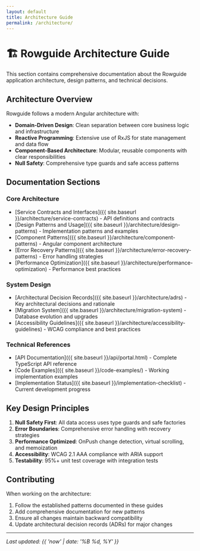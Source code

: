 ```yaml
---
layout: default
title: Architecture Guide
permalink: /architecture/
---
```


# 🏗️ Rowguide Architecture Guide

This section contains comprehensive documentation about the Rowguide application architecture, design patterns, and technical decisions.

## Architecture Overview

Rowguide follows a modern Angular architecture with:

- **Domain-Driven Design**: Clean separation between core business logic and infrastructure
- **Reactive Programming**: Extensive use of RxJS for state management and data flow
- **Component-Based Architecture**: Modular, reusable components with clear responsibilities
- **Null Safety**: Comprehensive type guards and safe access patterns

## Documentation Sections

### Core Architecture

- [Service Contracts and Interfaces]({{ site.baseurl }}/architecture/service-contracts) - API definitions and contracts
- [Design Patterns and Usage]({{ site.baseurl }}/architecture/design-patterns) - Implementation patterns and examples
- [Component Patterns]({{ site.baseurl }}/architecture/component-patterns) - Angular component architecture
- [Error Recovery Patterns]({{ site.baseurl }}/architecture/error-recovery-patterns) - Error handling strategies
- [Performance Optimization]({{ site.baseurl }}/architecture/performance-optimization) - Performance best practices

### System Design

- [Architectural Decision Records]({{ site.baseurl }}/architecture/adrs) - Key architectural decisions and rationale
- [Migration System]({{ site.baseurl }}/architecture/migration-system) - Database evolution and upgrades
- [Accessibility Guidelines]({{ site.baseurl }}/architecture/accessibility-guidelines) - WCAG compliance and best practices

### Technical References

- [API Documentation]({{ site.baseurl }}/api/portal.html) - Complete TypeScript API reference
- [Code Examples]({{ site.baseurl }}/code-examples/) - Working implementation examples
- [Implementation Status]({{ site.baseurl }}/implementation-checklist) - Current development progress

## Key Design Principles

1. **Null Safety First**: All data access uses type guards and safe factories
2. **Error Boundaries**: Comprehensive error handling with recovery strategies
3. **Performance Optimized**: OnPush change detection, virtual scrolling, and memoization
4. **Accessibility**: WCAG 2.1 AAA compliance with ARIA support
5. **Testability**: 95%+ unit test coverage with integration tests

## Contributing

When working on the architecture:

1. Follow the established patterns documented in these guides
2. Add comprehensive documentation for new patterns
3. Ensure all changes maintain backward compatibility
4. Update architectural decision records (ADRs) for major changes

---

_Last updated: {{ 'now' | date: '%B %d, %Y' }}_
